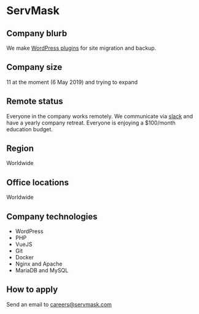 # ServMask

## Company blurb

We make [WordPress plugins](https://wordpress.org/plugins/all-in-one-wp-migration/) for site migration and backup.

## Company size

11 at the moment (6 May 2019) and trying to expand

## Remote status

Everyone in the company works remotely. We communicate via [slack](https://www.slack.com) and have a yearly company retreat. Everyone is enjoying a $100/month education budget.

## Region

Worldwide

## Office locations

Worldwide

## Company technologies

* WordPress
* PHP
* VueJS
* Git
* Docker
* Nginx and Apache
* MariaDB and MySQL

## How to apply

Send an email to careers@servmask.com
